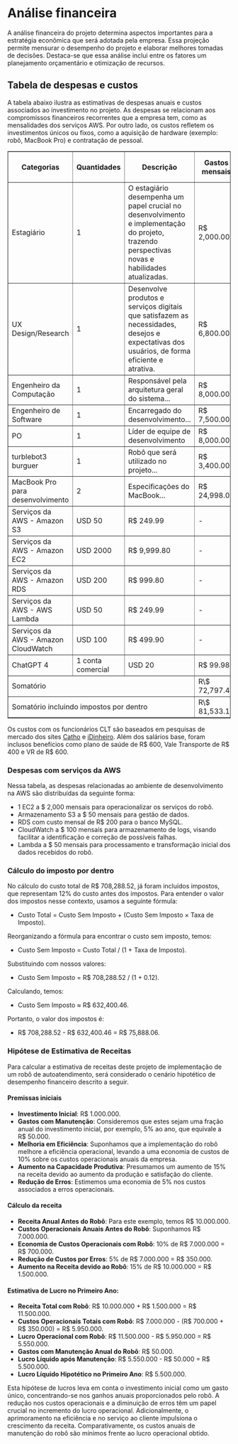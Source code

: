 # Análise financeira

A análise financeira do projeto determina aspectos importantes para a estratégia econômica que será adotada pela empresa. Essa projeção permite mensurar o desempenho do projeto e elaborar melhores tomadas de decisões. Destaca-se que essa análise inclui entre os fatores um planejamento orçamentário e otimização de recursos. 

## Tabela de despesas e custos

A tabela abaixo ilustra as estimativas de despesas anuais e custos associados ao investimento no projeto. As despesas se relacionam aos compromissos financeiros recorrentes que a empresa tem, como as mensalidades dos serviços AWS. Por outro lado, os custos refletem os investimentos únicos ou fixos, como a aquisição de hardware (exemplo: robô, MacBook Pro) e
contratação de pessoal.

<table border="1">
  <thead>
    <tr>
      <th>Categorias</th>
      <th>Quantidades</th>
      <th>Descrição</th>
      <th>Gastos mensais</th>
      <th>Valor CLT por funcionário</th>
      <th>Duração (Meses)</th>
      <th>Total Acumulado</th>
    </tr>
  </thead>
  <tbody>
    <tr>
      <td>Estagiário</td>
      <td>1</td>
      <td>
        O estagiário desempenha um papel crucial no desenvolvimento e implementação do projeto, trazendo perspectivas
        novas e habilidades atualizadas.
      </td>
      <td>R$ 2,000.00</td>
      <td>4,444.44</td>
      <td>6</td>
      <td>26,666.64</td>
    </tr>
    <tr>
      <td>UX Design/Research</td>
      <td>1</td>
      <td>
        Desenvolve produtos e serviços digitais que satisfazem as necessidades, desejos e expectativas dos usuários, de
        forma eficiente e atrativa.
      </td>
      <td>R$ 6,800.00</td>
      <td>11,271.11</td>
      <td>2</td>
      <td>22,542.22</td>
    </tr>
    <tr>
      <td>Engenheiro da Computação</td>
      <td>1</td>
      <td>Responsável pela arquitetura geral do sistema...</td>
      <td>R$ 8,000.00</td>
      <td>12,977.78</td>
      <td>12</td>
      <td>155,733.36</td>
    </tr>
    <tr>
      <td>Engenheiro de Software</td>
      <td>1</td>
      <td>Encarregado do desenvolvimento...</td>
      <td>R$ 7,500.00</td>
      <td>12,266.67</td>
      <td>8</td>
      <td>98,133</td>
    </tr>
    <tr>
      <td>PO</td>
      <td>1</td>
      <td>Líder de equipe de desenvolvimento</td>
      <td>R$ 8,000.00</td>
      <td>12,977.78</td>
      <td>12</td>
      <td>155,733.36</td>
    </tr>
    <tr>
      <td>turblebot3 burguer</td>
      <td>1</td>
      <td>Robô que será utilizado no projeto...</td>
      <td>R$ 3,400.00</td>
      <td>-</td>
      <td>-</td>
      <td>3400</td>
    </tr>
    <tr>
      <td>MacBook Pro para desenvolvimento</td>
      <td>2</td>
      <td>Especificações do MacBook...</td>
      <td>R$ 24,998.00</td>
      <td>-</td>
      <td>-</td>
      <td>24998</td>
    </tr>
    <tr>
      <td>Serviços da AWS - Amazon S3</td>
      <td>USD 50</td>
      <td>R$ 249.99</td>
      <td>-</td>
      <td>12</td>
      <td>2999.88</td>
    </tr>
    <tr>
      <td>Serviços da AWS - Amazon EC2</td>
      <td>USD 2000</td>
      <td>R$ 9,999.80</td>
      <td>-</td>
      <td>12</td>
      <td>119997.6</td>
    </tr>
    <tr>
      <td>Serviços da AWS - Amazon RDS</td>
      <td>USD 200</td>
      <td>R$ 999.80</td>
      <td>-</td>
      <td>12</td>
      <td>11997.6</td>
    </tr>
    <tr>
      <td>Serviços da AWS - AWS Lambda</td>
      <td>USD 50</td>
      <td>R$ 249.99</td>
      <td>-</td>
      <td>12</td>
      <td>2999.88</td>
    </tr>
    <tr>
      <td>Serviços da AWS - Amazon CloudWatch</td>
      <td>USD 100</td>
      <td>R$ 499.90</td>
      <td>-</td>
      <td>12</td>
      <td>5998.8</td>
    </tr>
    <tr>
      <td>ChatGPT 4</td>
      <td>1 conta comercial</td>
      <td>USD 20</td>
      <td>R$ 99.98</td>
      <td>-</td>
      <td>12</td>
      <td>1199.76</td>
    </tr>
  </tbody>
  <tr>
    <td colspan="3">Somatório</td>
    <td>R\$ 72,797.46</td>
    <td>-</td>
    <td>-</td>
    <td>R$ 632,400.46</td>
  </tr>
  <tr>
    <td colspan="3">Somatório incluindo impostos por dentro</td>
    <td>R\$ 81,533.15</td>
    <td>-</td>
    <td>-</td>
    <td>R$ 708,288.51</td>
  </tr>
</table>

Os custos com os funcionários CLT são baseados em pesquisas de mercado dos sites [Catho](https://paraempresas.catho.com.br/quanto-custa-um-funcionario-para-empresa/) e [iDinheiro](https://www.idinheiro.com.br/). Além dos salários base, foram inclusos benefícios como plano de saúde de R$ 600, Vale Transporte de R$ 400 e VR de R$ 600.

### Despesas com serviços da AWS
Nessa tabela, as despesas relacionadas ao ambiente de desenvolvimento na AWS são distribuídas da seguinte forma:

- 1 EC2 a $ 2,000 mensais para operacionalizar os serviços do robô.
- Armazenamento S3 a $ 50 mensais para gestão de dados.
- RDS com custo mensal de R$ 200 para o banco MySQL.
- CloudWatch a $ 100 mensais para armazenamento de logs, visando facilitar a identificação e correção de possíveis falhas.
- Lambda a $ 50 mensais para processamento e transformação inicial dos dados recebidos do robô.

### Cálculo do imposto por dentro

No cálculo do custo total de R$ 708,288.52, já foram incluídos impostos, que representam 12% do custo antes dos impostos. Para entender o valor dos impostos nesse contexto, usamos a seguinte fórmula:

- Custo Total = Custo Sem Imposto + (Custo Sem Imposto × Taxa de Imposto).

Reorganizando a fórmula para encontrar o custo sem imposto, temos:

- Custo Sem Imposto = Custo Total / (1 + Taxa de Imposto).

Substituindo com nossos valores:

- Custo Sem Imposto = R$ 708,288.52 / (1 + 0.12).

Calculando, temos:

- Custo Sem Imposto ≈ R$ 632,400.46.

Portanto, o valor dos impostos é:

- R$ 708,288.52 - R$ 632,400.46 = R$ 75,888.06.

### Hipótese de Estimativa de Receitas

Para calcular a estimativa de receitas deste projeto de implementação de um robô de autoatendimento, será considerado o cenário hipotético de desempenho financeiro descrito a seguir.

#### Premissas iniciais

- **Investimento Inicial**: R$ 1.000.000.
- **Gastos com Manutenção**: Consideremos que estes sejam uma fração anual do investimento inicial, por exemplo, 5% ao ano, que equivale a R$ 50.000.
- **Melhoria em Eficiência**: Suponhamos que a implementação do robô melhore a eficiência operacional, levando a uma economia de custos de 10% sobre os custos operacionais anuais da empresa.
- **Aumento na Capacidade Produtiva**: Presumamos um aumento de 15% na receita devido ao aumento da produção e satisfação do cliente.
- **Redução de Erros**: Estimemos uma economia de 5% nos custos associados a erros operacionais.

#### Cálculo da receita

- **Receita Anual Antes do Robô**: Para este exemplo, temos R$ 10.000.000.
- **Custos Operacionais Anuais Antes do Robô**: Suponhamos R$ 7.000.000.
- **Economia de Custos Operacionais com Robô**: 10% de R$ 7.000.000 = R$ 700.000.
- **Redução de Custos por Erros**: 5% de R$ 7.000.000 = R$ 350.000.
- **Aumento na Receita devido ao Robô**: 15% de R$ 10.000.000 = R$ 1.500.000.

#### Estimativa de Lucro no Primeiro Ano:
- **Receita Total com Robô**: R$ 10.000.000 + R$ 1.500.000 = R$ 11.500.000.
- **Custos Operacionais Totais com Robô**: R$ 7.000.000 - (R$ 700.000 + R$ 350.000) = R$ 5.950.000.
- **Lucro Operacional com Robô**: R$ 11.500.000 - R$ 5.950.000 = R$ 5.550.000.
- **Gastos com Manutenção Anual do Robô**: R$ 50.000.
- **Lucro Líquido após Manutenção**: R$ 5.550.000 - R$ 50.000 = R$ 5.500.000.
- **Lucro Líquido Hipotético no Primeiro Ano**: R$ 5.500.000.

Esta hipótese de lucros leva em conta o investimento inicial como um gasto único, concentrando-se nos ganhos anuais proporcionados pelo robô. A redução nos custos operacionais e a diminuição de erros têm um papel crucial no incremento do lucro operacional. Adicionalmente, o aprimoramento na eficiência e no serviço ao cliente impulsiona o crescimento da receita. Comparativamente, os custos anuais de manutenção do robô são mínimos frente ao lucro operacional obtido.

